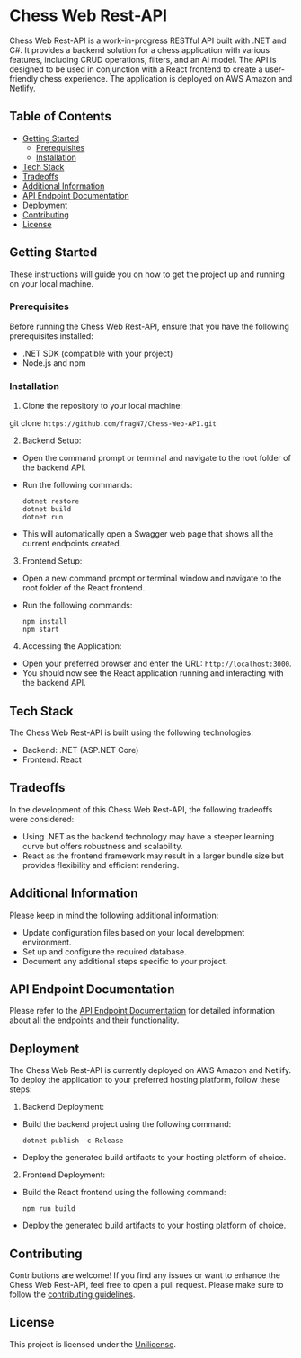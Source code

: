 # Chess Web Rest-API

Chess Web Rest-API is a work-in-progress RESTful API built with .NET and C#. It provides a backend solution for a chess application with various features, including CRUD operations, filters, and an AI model. The API is designed to be used in conjunction with a React frontend to create a user-friendly chess experience. The application is deployed on AWS Amazon and Netlify.

## Table of Contents

- [Getting Started](#getting-started)
  - [Prerequisites](#prerequisites)
  - [Installation](#installation)
- [Tech Stack](#tech-stack)
- [Tradeoffs](#tradeoffs)
- [Additional Information](#additional-information)
- [API Endpoint Documentation](#api-endpoint-documentation)
- [Deployment](#deployment)
- [Contributing](#contributing)
- [License](#license)

## Getting Started <a name="getting-started"></a>

These instructions will guide you on how to get the project up and running on your local machine.

### Prerequisites <a name="prerequisites"></a>

Before running the Chess Web Rest-API, ensure that you have the following prerequisites installed:

- .NET SDK (compatible with your project)
- Node.js and npm

### Installation <a name="installation"></a>

1. Clone the repository to your local machine:

git clone `https://github.com/fragN7/Chess-Web-API.git`

2. Backend Setup:

- Open the command prompt or terminal and navigate to the root folder of the backend API.
- Run the following commands:

  ```
  dotnet restore
  dotnet build
  dotnet run
  ```

- This will automatically open a Swagger web page that shows all the current endpoints created.

3. Frontend Setup:

- Open a new command prompt or terminal window and navigate to the root folder of the React frontend.
- Run the following commands:

  ```
  npm install
  npm start
  ```

4. Accessing the Application:

- Open your preferred browser and enter the URL: `http://localhost:3000`.
- You should now see the React application running and interacting with the backend API.

## Tech Stack <a name="tech-stack"></a>

The Chess Web Rest-API is built using the following technologies:

- Backend: .NET (ASP.NET Core)
- Frontend: React

## Tradeoffs <a name="tradeoffs"></a>

In the development of this Chess Web Rest-API, the following tradeoffs were considered:

- Using .NET as the backend technology may have a steeper learning curve but offers robustness and scalability.
- React as the frontend framework may result in a larger bundle size but provides flexibility and efficient rendering.

## Additional Information <a name="additional-information"></a>

Please keep in mind the following additional information:

- Update configuration files based on your local development environment.
- Set up and configure the required database.
- Document any additional steps specific to your project.

## API Endpoint Documentation <a name="api-endpoint-documentation"></a>

Please refer to the [API Endpoint Documentation](https://app.swaggerhub.com/apis-docs/IAGUTAALEN/ChessApi/1.0.0) for detailed information about all the endpoints and their functionality.

## Deployment <a name="deployment"></a>

The Chess Web Rest-API is currently deployed on AWS Amazon and Netlify. To deploy the application to your preferred hosting platform, follow these steps:

1. Backend Deployment:

- Build the backend project using the following command:

  ```
  dotnet publish -c Release
  ```

- Deploy the generated build artifacts to your hosting platform of choice.

2. Frontend Deployment:

- Build the React frontend using the following command:

  ```
  npm run build
  ```

- Deploy the generated build artifacts to your hosting platform of choice.

## Contributing <a name="contributing"></a>

Contributions are welcome! If you find any issues or want to enhance the Chess Web Rest-API, feel free to open a pull request. Please make sure to follow the [contributing guidelines](CONTRIBUTING.md).

## License <a name="license"></a>

This project is licensed under the [Unilicense](LICENSE).
